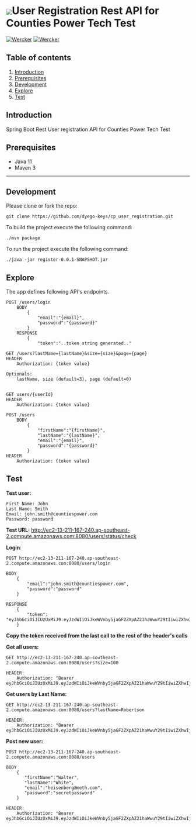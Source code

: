 # <img src="https://github.com/tino097/awesome-spring-boot-rest-api/raw/master/spring-logo.png" align="absmiddle"/>User Registration Rest API for Counties Power Tech Test

[![Wercker](https://img.shields.io/badge/spring--boot-2.1.5.RELEASE-green.svg?style=flat-square&logo=spring)](https://spring.io/projects/spring-boot)
[![Wercker](https://img.shields.io/badge/java-11-blue.svg?style=flat-square&logo=java)](https://openjdk.java.net/install/)

## Table of contents

1. [Introduction](#introduction)
2. [Prerequisites](#prerequisites)
3. [Development](#development)
4. [Explore](#explore)
5. [Test](#Test)

## Introduction

Spring Boot Rest User registration API for Counties Power Tech Test

## Prerequisites

- Java 11
- Maven 3

---

## Development

Please clone or fork the repo:

    git clone https://github.com/dyego-keys/cp_user_registration.git

To build the project execute the following command:

    ./mvn package

To run the project execute the following command:

    ./java -jar register-0.0.1-SNAPSHOT.jar

## Explore

The app defines following API's endpoints.

    POST /users/login
        BODY
            {
                "email":"{email}",
                "password":"{password}"
            }
        RESPONSE
            {
                "token":"..token string generated.."
            
    GET /users?lastName={lastName}&size={size}&page={page}
    HEADER
        Authorization: {token value}
        
    Optionals:
        lastName, size (default=3), page (default=0)
            
    
    GET users/{userId}
    HEADER
        Authorization: {token value}
        
    POST /users
        BODY
            {
                "firstName":"{firstName}",
                "lastName":"{lastName}",
                "email":"{email}",
                "password":"{password}"
            }
    HEADER
        Authorization: {token value}

## Test

**Test user:**

    First Name: John
    Last Name: Smith
    Email: john.smith@countiespower.com
    Password: password
    
**Test URL:** http://ec2-13-211-167-240.ap-southeast-2.compute.amazonaws.com:8080/users/status/check

**Login**:
    
    POST http://ec2-13-211-167-240.ap-southeast-2.compute.amazonaws.com:8080/users/login
    
    BODY
        {
            "email":"john.smith@countiespower.com",
            "password":"password"
        }
    
    RESPONSE
        {
            "token": "eyJhbGciOiJIUzUxMiJ9.eyJzdWIiOiJkeWVnby5jaGF2ZXpAZ21haWwuY29tIiwiZXhwIjoxNTk3NjEwM...."
        }
        
**Copy the token received from the last call to the rest of the header's calls**
    
**Get all users:**
    
    GET http://ec2-13-211-167-240.ap-southeast-2.compute.amazonaws.com:8080/users?size=100
    
    HEADER:
        Authorization: "Bearer eyJhbGciOiJIUzUxMiJ9.eyJzdWIiOiJkeWVnby5jaGF2ZXpAZ21haWwuY29tIiwiZXhwIjoxNTk3NjEwM...."
        
    
**Get users by Last Name:**

    GET http://ec2-13-211-167-240.ap-southeast-2.compute.amazonaws.com:8080/users?lastName=Robertson
    
    HEADER:
        Authorization: "Bearer eyJhbGciOiJIUzUxMiJ9.eyJzdWIiOiJkeWVnby5jaGF2ZXpAZ21haWwuY29tIiwiZXhwIjoxNTk3NjEwM...."
    
**Post new user:**

    POST http://ec2-13-211-167-240.ap-southeast-2.compute.amazonaws.com:8080/users
    
    BODY
        {
           "firstName":"Walter",
           "lastName":"White",
           "email":"heisenberg@meth.com",
           "password":"secretpassword"
        }
    
    HEADER:
        Authorization: "Bearer eyJhbGciOiJIUzUxMiJ9.eyJzdWIiOiJkeWVnby5jaGF2ZXpAZ21haWwuY29tIiwiZXhwIjoxNTk3NjEwM...."
        
